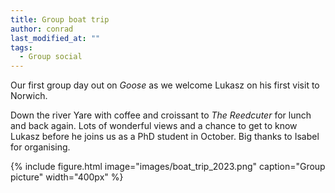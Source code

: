 ```yaml
---
title: Group boat trip
author: conrad
last_modified_at: ""
tags:
  - Group social
---
```

<!-- excerpt start -->
Our first group day out on *Goose* as we welcome Lukasz on his first visit to Norwich.
<!-- excerpt end -->
Down the river Yare with coffee and croissant to *The Reedcuter* for lunch and back again. Lots of wonderful views and a chance to get to know Lukasz before he joins us as a PhD student in October. Big thanks to Isabel for organising.

{%
  include figure.html
  image="images/boat_trip_2023.png"
  caption="Group picture"
  width="400px"
%}
